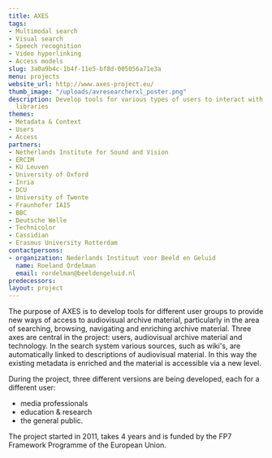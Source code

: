 ```yaml
---
title: AXES
tags:
- Multimodal search
- Visual search
- Speech recognition
- Video hyperlinking
- Access models
slug: 3a0a9b4c-1b4f-11e5-bf8d-005056a71e3a
menu: projects
website_url: http://www.axes-project.eu/
thumb_image: "/uploads/avresearcherxl_poster.png"
description: Develop tools for various types of users to interact with audiovisual
  libraries
themes:
- Metadata & Context
- Users
- Access
partners:
- Netherlands Institute for Sound and Vision
- ERCIM
- KU Leuven
- University of Oxford
- Inria
- DCU
- University of Twente
- Fraunhofer IAIS
- BBC
- Deutsche Welle
- Technicolor
- Cassidian
- Erasmus University Rotterdam
contactpersons:
- organization: Nederlands Instituut voor Beeld en Geluid
  name: Roeland Ordelman
  email: rordelman@beeldengeluid.nl
predecessors: 
layout: project
---
```


The purpose of AXES is to develop tools for different user groups to provide new ways of access to audiovisual archive material, particularly in the area of searching, browsing, navigating and enriching archive material. Three axes are central in the project: users, audiovisual archive material and technology. In the search system various sources, such as wiki's, are automatically linked to descriptions of audiovisual material. In this way the existing metadata is enriched and the material is accessible via a new level.

During the project, three different versions are being developed, each for a different user:

*   media professionals
*   education & research
*   the general public.

The project started in 2011, takes 4 years and is funded by the FP7 Framework Programme of the European Union.
